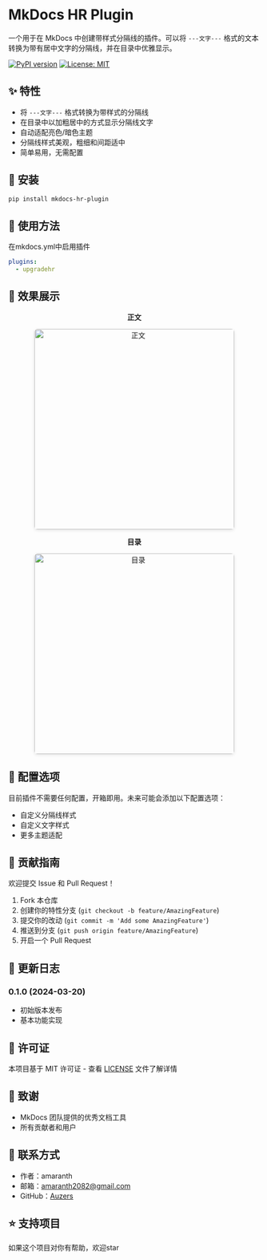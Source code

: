# MkDocs HR Plugin

一个用于在 MkDocs 中创建带样式分隔线的插件。可以将 `---文字---` 格式的文本转换为带有居中文字的分隔线，并在目录中优雅显示。

[![PyPI version](https://badge.fury.io/py/mkdocs-hr-plugin.svg)](https://badge.fury.io/py/mkdocs-hr-plugin)
[![License: MIT](https://img.shields.io/badge/License-MIT-yellow.svg)](https://opensource.org/licenses/MIT)

## ✨ 特性

- 将 `---文字---` 格式转换为带样式的分隔线
- 在目录中以加粗居中的方式显示分隔线文字
- 自动适配亮色/暗色主题
- 分隔线样式美观，粗细和间距适中
- 简单易用，无需配置

## 🚀 安装

```bash
pip install mkdocs-hr-plugin
```

## 📖 使用方法

在mkdocs.yml中启用插件

```yaml
plugins:
  - upgradehr
```



## 🎨 效果展示

<div align="center">
  <p><strong>正文</strong></p>
  <img src="https://cdn.jsdelivr.net/gh/Auzers/drawingbed/image/20250320110448217.png" 
       width="400" 
       style="max-width: 100%; 
              border-radius: 6px; 
              box-shadow: 0 2px 6px rgba(0,0,0,0.1);" 
       alt="正文">
  
  <p><strong>目录</strong></p>
  <img src="https://cdn.jsdelivr.net/gh/Auzers/drawingbed/image/20250320110507583.png" 
       width="400" 
       style="max-width: 100%; 
              border-radius: 6px; 
              box-shadow: 0 2px 6px rgba(0,0,0,0.1);" 
       alt="目录">
</div>

## 🔧 配置选项

目前插件不需要任何配置，开箱即用。未来可能会添加以下配置选项：
- 自定义分隔线样式
- 自定义文字样式
- 更多主题适配

## 🤝 贡献指南

欢迎提交 Issue 和 Pull Request！

1. Fork 本仓库
2. 创建你的特性分支 (`git checkout -b feature/AmazingFeature`)
3. 提交你的改动 (`git commit -m 'Add some AmazingFeature'`)
4. 推送到分支 (`git push origin feature/AmazingFeature`)
5. 开启一个 Pull Request

## 📝 更新日志

### 0.1.0 (2024-03-20)
- 初始版本发布
- 基本功能实现

## 📄 许可证

本项目基于 MIT 许可证 - 查看 [LICENSE](LICENSE) 文件了解详情

## 🙏 致谢

- MkDocs 团队提供的优秀文档工具
- 所有贡献者和用户

## 📮 联系方式

- 作者：amaranth
- 邮箱：amaranth2082@gmail.com
- GitHub：[Auzers](https://github.com/Auzers)

## ⭐ 支持项目

如果这个项目对你有帮助，欢迎star 
